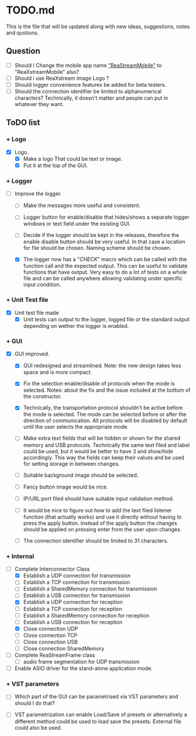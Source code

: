 # TODO.md
This is the file that will be updated along with new ideas, suggestions, notes and qustions.

## Question
- [ ] Should I Change the mobile app name ["ReaStreamMobile"](https://github.com/JessyJP/ReaStreamMobile) to "ReaXstreamMobile" also?
- [ ] Should i use ReaXstream image Logo ?
- [ ] Should logger  convenience features be added for beta testers.
- [ ] Should the connection identifier be limited to alphanumerical characters? Technically, it doesn't matter and people can put in whatever they want. 

## ToDO list

### + Logo
- [x] Logo. 
	- [x] Make a logo That could be text or image. 
	- [x] Put it at the top of the GUI.
	
### + Logger
- [ ]  Improve the logger.
	- [ ] Make the messages more useful and consistent.
	- [ ] Logger button for enable/disable that hides/shows a 
		  separate logger windows or text field under the existing GUI.
	- [ ] Decide if the logger should be kept in the releases, therefore the enable disable button should be very useful.
		  In that case a location for file should be chosen.
		  Naming scheme should be chosen.
		  
	- [x] The logger now has a "_CHECK_" macro which can be called with the function call and the expected output.
		  This can be useful to validate functions that have output. Very easy to do a lot of tests on a whole file and can be called anywhere allowing validating under specific input condition. 
		  
		  
### + Unit Test file
- [x] Unit test file made
	- [x] Unit tests can output to the logger, logged file or the standard output depending on wether the logger is enabled.
		  
### + GUI
- [x] GUI improved.
	- [x] GUI redesigned and streamlined. Note: the new design takes less space and is more compact.
 	- [x] Fix the selection enable/disable of protocols when the mode is selected.
		  Notes: about the fix and the issue included at the bottom of the constructor.
	- [x] Technically, the transportation protocol shouldn't be active before the mode is selected. 
		  The mode can be selected before or after the direction of communication. 
		  All protocols will be disabled by default until the user selects the appropriate mode.
	- [ ] Make extra text fields that will be hidden or shown for the shared memory and USB protocols.
		  Technically the same text filed and label could be used, but it would be better to have 3 and show/hide accordingly. This way the fields can keep their values and be used for setting storage in between changes.
    - [ ] Suitable background image should be selected. 
	- [ ] Fancy button image would be nice. 
	- [ ] IP/URL:port filed should have suitable input validation method.
	- [ ] It would be nice to figure out how to add the text filed listener function (that actually works) and use it directly without having to press the apply button. Instead of the apply button the changes should be applied on pressing enter from the user upon changes.
	- [ ] The connection identifier should be limited to 31 characters.
	

### + Internal
- [ ] Complete Interconnector Class
	- [x] Establish a UDP connection for transmission
	- [ ] Establish a TCP connection for transmission
	- [ ] Establish a SharedMemory connection for transmission
	- [ ] Establish a USB connection for transmission
	- [x] Establish a UDP connection for reception
	- [ ] Establish a TCP connection for reception
	- [ ] Establish a SharedMemory connection for reception
	- [ ] Establish a USB connection for reception
	- [x] Close connection UDP
	- [ ] Close connection TCP
	- [ ] Close connection USB
	- [ ] Close connection SharedMemory
- [ ] Complete ReaStreamFrame class
	- [ ] audio frame segmentation for UDP transmission
	
- [ ] Enable ASIO driver for the stand-alone application mode.
	
### + VST parameters
- [ ] Which part of the GUI can be parametrised via VST parameters and should I do that?
- [ ] VST parametrization can enable Load/Save of presets or alternatively a different method could be used to load save the presets.
	  External file could also be used.

	
	
	